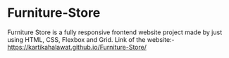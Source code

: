 # Furniture-Store
Furniture Store is a fully responsive frontend website project made by just using HTML, CSS, Flexbox and Grid.
Link of the website:- https://kartikahalawat.github.io/Furniture-Store/
